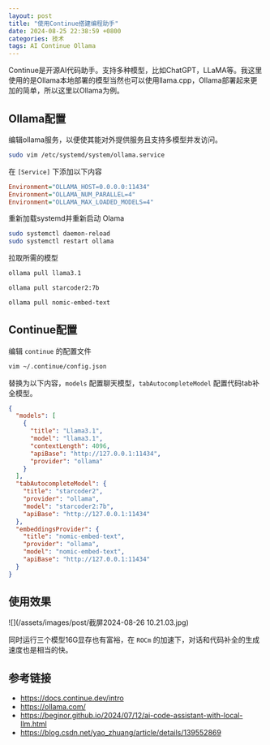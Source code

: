 ```yaml
---
layout: post
title: "使用Continue搭建编程助手"
date: 2024-08-25 22:38:59 +0800
categories: 技术
tags: AI Continue Ollama
---
```


Continue是开源AI代码助手。支持多种模型，比如ChatGPT，LLaMA等。我这里使用的是Ollama本地部署的模型当然也可以使用llama.cpp，Ollama部署起来更加的简单，所以这里以Ollama为例。

##  **Ollama配置**

编辑ollama服务，以便使其能对外提供服务且支持多模型并发访问。

```bash
sudo vim /etc/systemd/system/ollama.service
```

在 `[Service]` 下添加以下内容

```ini
Environment="OLLAMA_HOST=0.0.0.0:11434"
Environment="OLLAMA_NUM_PARALLEL=4"
Environment="OLLAMA_MAX_LOADED_MODELS=4"
```

重新加载systemd并重新启动 Olama

```bash
sudo systemctl daemon-reload
sudo systemctl restart ollama
```

拉取所需的模型

```bash
ollama pull llama3.1

ollama pull starcoder2:7b

ollama pull nomic-embed-text
```

## **Continue配置**

编辑 `continue` 的配置文件

```bash
vim ~/.continue/config.json
```

替换为以下内容，`models` 配置聊天模型，`tabAutocompleteModel` 配置代码tab补全模型。

```json
{
  "models": [
    {
      "title": "Llama3.1",
      "model": "llama3.1",
      "contextLength": 4096,
      "apiBase": "http://127.0.0.1:11434",
      "provider": "ollama"
    }
  ],
  "tabAutocompleteModel": {
    "title": "starcoder2",
    "provider": "ollama",
    "model": "starcoder2:7b",
    "apiBase": "http://127.0.0.1:11434"
  },
  "embeddingsProvider": {
    "title": "nomic-embed-text",
    "provider": "ollama",
    "model": "nomic-embed-text",
    "apiBase": "http://127.0.0.1:11434"
  }
}
```

## **使用效果**

![](/assets/images/post/截屏2024-08-26 10.21.03.jpg)

同时运行三个模型16G显存也有富裕，在 `ROCm` 的加速下，对话和代码补全的生成速度也是相当的快。

## **参考链接**

* <https://docs.continue.dev/intro>
* <https://ollama.com/>
* <https://beginor.github.io/2024/07/12/ai-code-assistant-with-local-llm.html>
* <https://blog.csdn.net/yao_zhuang/article/details/139552869>
